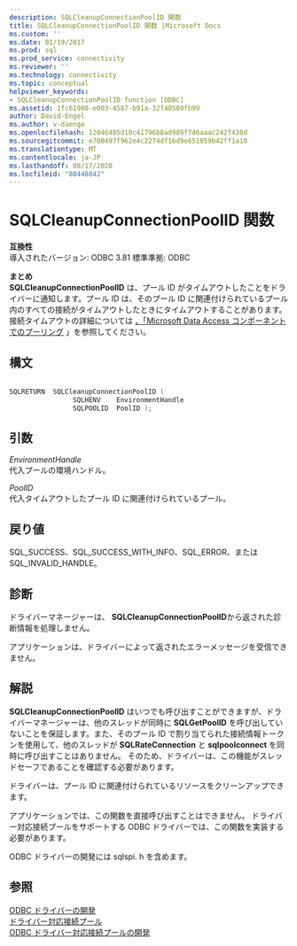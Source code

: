 ```yaml
---
description: SQLCleanupConnectionPoolID 関数
title: SQLCleanupConnectionPoolID 関数 |Microsoft Docs
ms.custom: ''
ms.date: 01/19/2017
ms.prod: sql
ms.prod_service: connectivity
ms.reviewer: ''
ms.technology: connectivity
ms.topic: conceptual
helpviewer_keywords:
- SQLCleanupConnectionPoolID function [ODBC]
ms.assetid: 1fc61908-e003-4587-b91a-32f40569fb99
author: David-Engel
ms.author: v-daenge
ms.openlocfilehash: 12046405d10c41796b8ad989f746aaac242f430d
ms.sourcegitcommit: e700497f962e4c2274df16d9e651059b42ff1a10
ms.translationtype: MT
ms.contentlocale: ja-JP
ms.lasthandoff: 08/17/2020
ms.locfileid: "88448842"
---
```

# <a name="sqlcleanupconnectionpoolid-function"></a>SQLCleanupConnectionPoolID 関数
**互換性**  
 導入されたバージョン: ODBC 3.81 標準準拠: ODBC  
  
 **まとめ**  
 **SQLCleanupConnectionPoolID** は、プール ID がタイムアウトしたことをドライバーに通知します。プール ID は、そのプール ID に関連付けられているプール内のすべての接続がタイムアウトしたときにタイムアウトすることがあります。接続タイムアウトの詳細については [、「Microsoft Data Access コンポーネントでのプーリング](https://msdn.microsoft.com/library/ms810829.aspx) 」を参照してください。  
  
## <a name="syntax"></a>構文  
  
```cpp
  
SQLRETURN  SQLCleanupConnectionPoolID (  
                SQLHENV    EnvironmentHandle  
                SQLPOOLID  PoolID );  
```  
  
## <a name="arguments"></a>引数  
 *EnvironmentHandle*  
 代入プールの環境ハンドル。  
  
 *PoolID*  
 代入タイムアウトしたプール ID に関連付けられているプール。  
  
## <a name="returns"></a>戻り値  
 SQL_SUCCESS、SQL_SUCCESS_WITH_INFO、SQL_ERROR、または SQL_INVALID_HANDLE。  
  
## <a name="diagnostics"></a>診断  
 ドライバーマネージャーは、 **SQLCleanupConnectionPoolID**から返された診断情報を処理しません。  
  
 アプリケーションは、ドライバーによって返されたエラーメッセージを受信できません。  
  
## <a name="remarks"></a>解説  
 **SQLCleanupConnectionPoolID** はいつでも呼び出すことができますが、ドライバーマネージャーは、他のスレッドが同時に **SQLGetPoolID** を呼び出していないことを保証します。また、そのプール ID で割り当てられた接続情報トークンを使用して、他のスレッドが **SQLRateConnection** と **sqlpoolconnect** を同時に呼び出すことはありません。 そのため、ドライバーは、この機能がスレッドセーフであることを確認する必要があります。  
  
 ドライバーは、プール ID に関連付けられているリソースをクリーンアップできます。  
  
 アプリケーションでは、この関数を直接呼び出すことはできません。 ドライバー対応接続プールをサポートする ODBC ドライバーでは、この関数を実装する必要があります。  
  
 ODBC ドライバーの開発には sqlspi. h を含めます。  
  
## <a name="see-also"></a>参照  
 [ODBC ドライバーの開発](../../../odbc/reference/develop-driver/developing-an-odbc-driver.md)   
 [ドライバー対応接続プール](../../../odbc/reference/develop-app/driver-aware-connection-pooling.md)   
 [ODBC ドライバー対応接続プールの開発](../../../odbc/reference/develop-driver/developing-connection-pool-awareness-in-an-odbc-driver.md)
